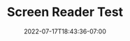 ---
title: "Screen Reader Test"
description: "This step tests how your website performs when a visitor is using a screen reader.
It renders text and image content as speech or braille out."
date: 2022-07-17T18:43:36-07:00
draft: false
featuredImage: "/images/screen-reader-test.jpg"
categories: accessibility

---